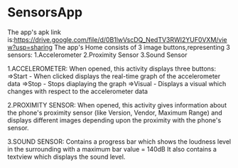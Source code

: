# SensorsApp
The app's apk link is:https://drive.google.com/file/d/0B1lwVscDQ_NedTV3RWI2YUF0VXM/view?usp=sharing
The app's Home consists of 3 image buttons,representing 3 sensors:
1.Accelerometer 
2.Proximity Sensor
3.Sound Sensor

1.ACCELEROMETER:
When opened, this activity displays three buttons:
=>Start - When clicked displays the real-time graph of the accelerometer data
=>Stop - Stops diaplaying the graph
=>Visual - Displays a visual which changes with respect to the accelerometer data

2.PROXIMITY SENSOR:
When opened, this activity gives information about the phone's proximity sensor (like Version, Vendor, Maximum Range) and displays different images depending upon the proximity with the phone's sensor.

3.SOUND SENSOR:
Contains a progress bar which shows the loudness level in the surrounding with a maximum bar value = 140dB 
It also contains a textview which displays the sound level.
